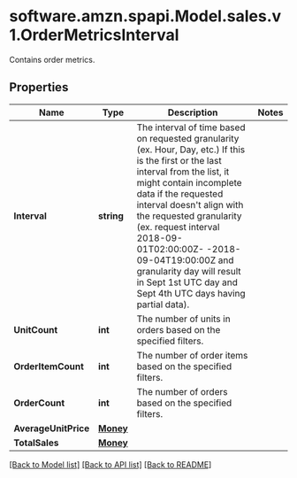 # software.amzn.spapi.Model.sales.v1.OrderMetricsInterval
Contains order metrics.

## Properties

Name | Type | Description | Notes
------------ | ------------- | ------------- | -------------
**Interval** | **string** | The interval of time based on requested granularity (ex. Hour, Day, etc.) If this is the first or the last interval from the list, it might contain incomplete data if the requested interval doesn&#39;t align with the requested granularity (ex. request interval 2018-09-01T02:00:00Z- -2018-09-04T19:00:00Z and granularity day will result in Sept 1st UTC day and Sept 4th UTC days having partial data). | 
**UnitCount** | **int** | The number of units in orders based on the specified filters. | 
**OrderItemCount** | **int** | The number of order items based on the specified filters. | 
**OrderCount** | **int** | The number of orders based on the specified filters. | 
**AverageUnitPrice** | [**Money**](Money.md) |  | 
**TotalSales** | [**Money**](Money.md) |  | 

[[Back to Model list]](../README.md#documentation-for-models) [[Back to API list]](../README.md#documentation-for-api-endpoints) [[Back to README]](../README.md)

